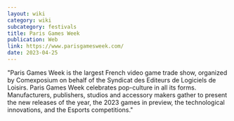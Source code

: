 ```yaml
---
layout: wiki
category: wiki
subcategory: festivals
title: Paris Games Week
publication: Web
link: https://www.parisgamesweek.com/
date: 2023-04-25
---
```


"Paris Games Week is the largest French video game trade show, organized by Comexposium on behalf of the Syndicat des Editeurs de Logiciels de Loisirs. Paris Games Week celebrates pop-culture in all its forms. Manufacturers, publishers, studios and accessory makers gather to present the new releases of the year, the 2023 games in preview, the technological innovations, and the Esports competitions."

